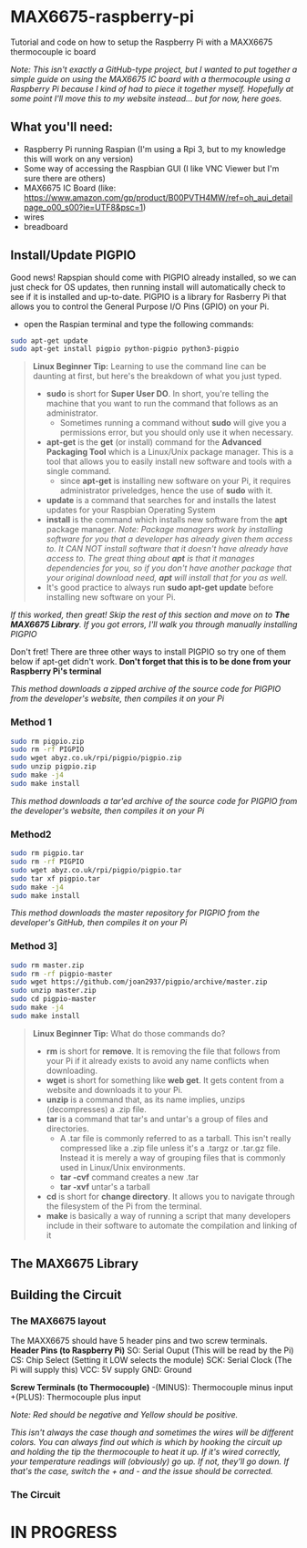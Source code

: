 # MAX6675-raspberry-pi
Tutorial and code on how to setup the Raspberry Pi with a MAXX6675 thermocouple ic board

*Note: This isn't exactly a GitHub-type project, but I wanted to put together a simple guide on using the MAX6675 IC
board with a thermocouple using a Raspberry Pi because I kind of had to piece it together myself. Hopefully at some
point I'll move this to my website instead... but for now, here goes.*

## What you'll need:
* Raspberry Pi running Raspian (I'm using a Rpi 3, but to my knowledge this will work on any version)
* Some way of accessing the Raspbian GUI (I like VNC Viewer but I'm sure there are others)
* MAX6675 IC Board (like: https://www.amazon.com/gp/product/B00PVTH4MW/ref=oh_aui_detailpage_o00_s00?ie=UTF8&psc=1)
* wires
* breadboard
## Install/Update PIGPIO
Good news! Rapspian should come with PIGPIO already installed, so we can just check for OS updates, then running install
will automatically check to see if it is installed and up-to-date. PIGPIO is a library for Rasberry Pi that allows you to control the General Purpose I/O Pins (GPIO) on your Pi.

* open the Raspian terminal and type the following commands:

```bash
sudo apt-get update
sudo apt-get install pigpio python-pigpio python3-pigpio
```
>__Linux Beginner Tip:__ Learning to use the command line can be daunting at first, but here's the breakdown of what you just typed. 
>* __sudo__ is short for __Super User DO__. In short, you're telling the machine that you want to run the command that follows as an administrator.
>   * Sometimes running a command without __sudo__ will give you a permissions error, but you should only use it when necessary.
>* __apt-get__ is the __get__ (or install) command for the __Advanced Packaging Tool__ which is a Linux/Unix package manager. This is a tool that allows you to easily install new software and tools with a single command.
>   * since __apt-get__ is installing new software on your Pi, it requires administrator priveledges, hence the use of __sudo__ with it.
>* __update__ is a command that searches for and installs the latest updates for your Raspbian Operating System
>* __install__ is the command which installs new software from the __apt__ package manager. *Note: Package managers work by installing software for you that a developer has already given them access to. It CAN NOT install software that it doesn't have already have access to. The great thing about __apt__ is that it manages *dependencies* for you, so if you don't have another package that your original download need, __apt__ will install that for you as well.*
>* It's good practice to always run __sudo apt-get update__ before installing new software on your Pi.

*If this worked, then great! Skip the rest of this section and move on to __The MAX6675 Library__. If you got errors,
I'll walk you through manually installing PIGPIO*

Don't fret! There are three other ways to install PIGPIO so try one of them below if apt-get didn't work. __Don't forget that this is to be done from your Raspberry Pi's terminal__

*This method downloads a zipped archive of the source code for PIGPIO from the developer's website, then compiles it on your Pi*
### Method 1
```bash
sudo rm pigpio.zip
sudo rm -rf PIGPIO
sudo wget abyz.co.uk/rpi/pigpio/pigpio.zip
sudo unzip pigpio.zip
sudo make -j4
sudo make install
```

*This method downloads a tar'ed archive of the source code for PIGPIO from the developer's website, then compiles it on your Pi*
### Method2
```bash
sudo rm pigpio.tar
sudo rm -rf PIGPIO
sudo wget abyz.co.uk/rpi/pigpio/pigpio.tar
sudo tar xf pigpio.tar
sudo make -j4
sudo make install
```

*This method downloads the master repository for PIGPIO from the developer's GitHub, then compiles it on your Pi*
### Method 3]
```bash
sudo rm master.zip
sudo rm -rf pigpio-master
sudo wget https://github.com/joan2937/pigpio/archive/master.zip
sudo unzip master.zip
sudo cd pigpio-master
sudo make -j4
sudo make install
```

>__Linux Beginner Tip:__ What do those commands do? 
>* __rm__ is short for __remove__. It is removing the file that follows from your Pi if it already exists to avoid any name conflicts when downloading.
>* __wget__ is short for something like __web get__. It gets content from a website and downloads it to your Pi.
>* __unzip__ is a command that, as its name implies, unzips (decompresses) a .zip file.
>* __tar__ is a command that tar's and untar's a group of files and directories. 
>   * A .tar file is commonly referred to as a tarball. This isn't really compressed like a .zip file unless it's a .targz or .tar.gz file. Instead it is merely a way of grouping files that is commonly used in Linux/Unix environments.
>   * __tar -cvf__ command creates a new .tar
>   * __tar -xvf__ untar's a tarball
>* __cd__ is short for __change directory__. It allows you to navigate through the filesystem of the Pi from the terminal.
>* __make__ is basically a way of running a script that many developers include in their software to automate the compilation and linking of it

## The MAX6675 Library

## Building the Circuit

### The MAX6675 layout
The MAXX6675 should have 5 header pins and two screw terminals.
__Header Pins (to Raspberry Pi)__
SO: Serial Ouput (This will be read by the Pi)
CS: Chip Select (Setting it LOW selects the module)
SCK: Serial Clock (The Pi will supply this)
VCC: 5V supply
GND: Ground

__Screw Terminals (to Thermocouple)__
-(MINUS): Thermocouple minus input
+(PLUS): Thermocouple plus input

*Note: Red should be negative and Yellow should be positive.*

*This isn't always the case though and sometimes the wires will be different colors.
You can always find out which is which by hooking the circuit up and holding the tip
the thermocouple to heat it up. If it's wired correctly, your temperature readings will 
(obviously) go up. If not, they'll go down. If that's the case, switch the + and - and the
issue should be corrected.*

### The Circuit
# IN PROGRESS
